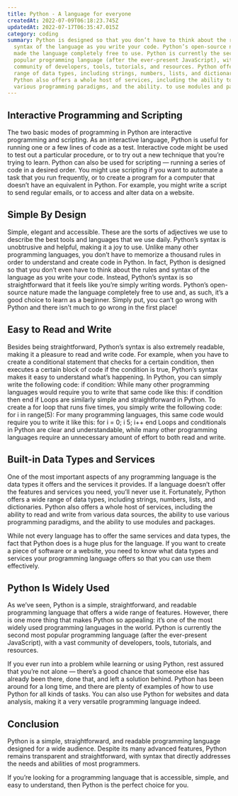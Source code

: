```yaml
---
title: Python - A language for everyone
createdAt: 2022-07-09T06:18:23.745Z
updatedAt: 2022-07-17T06:35:47.015Z
category: coding
summary: Python is designed so that you don’t have to think about the rules and
  syntax of the language as you write your code. Python’s open-source nature
  made the language completely free to use. Python is currently the second most
  popular programming language (after the ever-present JavaScript), with a vast
  community of developers, tools, tutorials, and resources. Python offers a wide
  range of data types, including strings, numbers, lists, and dictionaries.
  Python also offers a whole host of services, including the ability to use
  various programming paradigms, and the ability. to use modules and packages.
---
```


## Interactive Programming and Scripting

The two basic modes of programming in Python are interactive programming and scripting. As an interactive language, Python is useful for running one or a few lines of code as a test. Interactive code might be used to test out a particular procedure, or to try out a new technique that you’re trying to learn. Python can also be used for scripting — running a series of code in a desired order. You might use scripting if you want to automate a task that you run frequently, or to create a program for a computer that doesn’t have an equivalent in Python. For example, you might write a script to send regular emails, or to access and alter data on a website.

## Simple By Design

Simple, elegant and accessible. These are the sorts of adjectives we use to describe the best tools and languages that we use daily. Python’s syntax is unobtrusive and helpful, making it a joy to use. Unlike many other programming languages, you don’t have to memorize a thousand rules in order to understand and create code in Python. In fact, Python is designed so that you don’t even have to think about the rules and syntax of the language as you write your code. Instead, Python’s syntax is so straightforward that it feels like you’re simply writing words. Python’s open-source nature made the language completely free to use and, as such, it’s a good choice to learn as a beginner. Simply put, you can’t go wrong with Python and there isn’t much to go wrong in the first place!

## Easy to Read and Write

Besides being straightforward, Python’s syntax is also extremely readable, making it a pleasure to read and write code. For example, when you have to create a conditional statement that checks for a certain condition, then executes a certain block of code if the condition is true, Python’s syntax makes it easy to understand what’s happening. In Python, you can simply write the following code: if condition:
While many other programming languages would require you to write that same code like this: if condition then
end if
Loops are similarly simple and straightforward in Python. To create a for loop that runs five times, you simply write the following code: for i in range(5):
For many programming languages, this same code would require you to write it like this: for i = 0; i  5; i++
end
Loops and conditionals in Python are clear and understandable, while many other programming languages require an unnecessary amount of effort to both read and write.

## Built-in Data Types and Services

One of the most important aspects of any programming language is the data types it offers and the services it provides. If a language doesn’t offer the features and services you need, you’ll never use it. Fortunately, Python offers a wide range of data types, including strings, numbers, lists, and dictionaries. Python also offers a whole host of services, including the ability to read and write from various data sources, the ability to use various programming paradigms, and the ability to use modules and packages.

While not every language has to offer the same services and data types, the fact that Python does is a huge plus for the language. If you want to create a piece of software or a website, you need to know what data types and services your programming language offers so that you can use them effectively.

## Python Is Widely Used

As we’ve seen, Python is a simple, straightforward, and readable programming language that offers a wide range of features. However, there is one more thing that makes Python so appealing: it’s one of the most widely used programming languages in the world. Python is currently the second most popular programming language (after the ever-present JavaScript), with a vast community of developers, tools, tutorials, and resources.

If you ever run into a problem while learning or using Python, rest assured that you’re not alone — there’s a good chance that someone else has already been there, done that, and left a solution behind. Python has been around for a long time, and there are plenty of examples of how to use Python for all kinds of tasks. You can also use Python for websites and data analysis, making it a very versatile programming language indeed.

## Conclusion

Python is a simple, straightforward, and readable programming language designed for a wide audience. Despite its many advanced features, Python remains transparent and straightforward, with syntax that directly addresses the needs and abilities of most programmers.

If you’re looking for a programming language that is accessible, simple, and easy to understand, then Python is the perfect choice for you.
